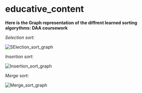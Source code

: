 # educative_content


 
**Here is the Graph representation of the diffrent learned sorting algorythms: DAA coursework**

*Selection sort:*


![SElection_sort_graph](https://github.com/tobitdacoder/educative_content/assets/115138001/9d77453a-6718-43df-8b47-08f8e9e4ff0c)

*Insertion sort:*


![Insertion_sort_graph](https://github.com/tobitdacoder/educative_content/assets/115138001/8033f95f-27fc-48f8-aa87-f820784e3fae)

*Merge sort:*


![Merge_sort_graph](https://github.com/tobitdacoder/educative_content/assets/115138001/14109f5d-9c91-4083-b764-5a2c7a4410a8)



